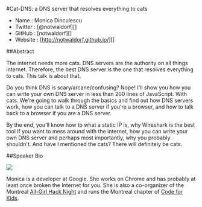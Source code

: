 #Cat-DNS: a DNS server that resolves everything to cats

* Name      : Monica Dinculescu
* Twitter   : [@notwaldorf][]
* GitHub    : [notwaldorf][]
* Website   : [http://notwaldorf.github.io/][]

##Abstract

The internet needs more cats. DNS servers are the authority on all
things internet. Therefore, the best DNS server is the one that
resolves everything to cats. This talk is about that.

Do you think DNS is scary/arcane/confusing? Nope! I'll show you how
you can write your own DNS server in less than 200 lines of
JavaScript. With cats. We're going to walk through the basics and find
out how DNS servers work, how you can talk to a DNS server if you're a
browser, and how to talk back to a browser if you are a DNS server.

By the end, you'll know how to what a static IP is, why Wireshark is
the best tool if you want to mess around with the internet, how you
can write your own DNS server and perhaps most importantly, why you
probably shouldn't. And have I mentioned the cats? There will
definitely be cats.

##Speaker Bio

![](https://raw.github.com/cascadiajs/2013.cascadiajs.com/master/images/notwaldorf.png)

Monica is a developer at Google. She works on Chrome and has probably at least once broken the Internet for you. She is also a co-organizer of the Montreal [All-Girl Hack Night](http://mtlallgirlhacknight.ca/) and runs the Montreal chapter of [Code for Kids](http://codeforkids.ca/collections/montreal).
